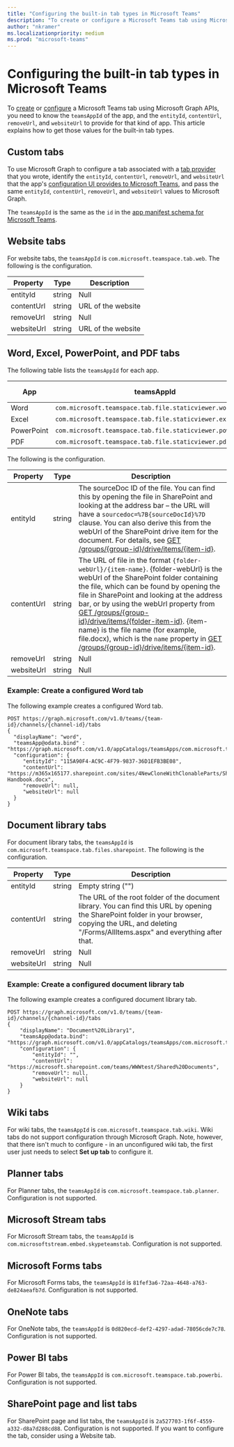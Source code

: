 ```yaml
---
title: "Configuring the built-in tab types in Microsoft Teams"
description: "To create or configure a Microsoft Teams tab using Microsoft Graph APIs"
author: "nkramer"
ms.localizationpriority: medium
ms.prod: "microsoft-teams"
---
```


# Configuring the built-in tab types in Microsoft Teams

To [create](/graph/api/channel-post-tabs?view=graph-rest-1.0) or [configure](/graph/api/channel-patch-tabs?view=graph-rest-1.0) a Microsoft Teams tab using Microsoft Graph APIs, 
you need to know the `teamsAppId` of the app, and the
`entityId`, `contentUrl`, `removeUrl`, and `websiteUrl` to provide for that kind of app.
This article explains how to get those values for the built-in tab types.

## Custom tabs

To use Microsoft Graph to configure a tab associated with a [tab provider](/microsoftteams/platform/concepts/tabs/tabs-overview) that you wrote,
identify the `entityId`, `contentUrl`, `removeUrl`, and `websiteUrl`
that the app's [configuration UI provides to Microsoft Teams](/javascript/api/@microsoft/teams-js/microsoftteams.settings.settings?view=msteams-client-js-latest),
and pass the same `entityId`, `contentUrl`, `removeUrl`, and `websiteUrl` values to Microsoft Graph.

The `teamsAppId` is the same as the `id` in the [app manifest schema for Microsoft Teams](/microsoftteams/platform/resources/schema/manifest-schema).

## Website tabs

For website tabs, the `teamsAppId` is `com.microsoft.teamspace.tab.web`. The following is the configuration.

| Property   | Type        | Description                                              |
| ---------- | ----------- | -------------------------------------------------------- |
| entityId   | string      | Null                                                     |
| contentUrl | string      | URL of the website                                       |
| removeUrl  | string      | Null                                                     |
| websiteUrl | string      | URL of the website                                       |

## Word, Excel, PowerPoint, and PDF tabs

The following table lists the `teamsAppId` for each app.

| App   | teamsAppId | type (extension)                                              |
| ---------- | ----------- | -------------------------------------------------------- |
| Word | `com.microsoft.teamspace.tab.file.staticviewer.word` | `docx` |
| Excel | `com.microsoft.teamspace.tab.file.staticviewer.excel` | `xlsx` |
| PowerPoint  | `com.microsoft.teamspace.tab.file.staticviewer.powerpoint` | `pptx` |
| PDF | `com.microsoft.teamspace.tab.file.staticviewer.pdf` | `pdf` |

The following is the configuration.

| Property   | Type        | Description                                              |
| ---------- | ----------- | -------------------------------------------------------- |
| entityId   | string      | The sourceDoc ID of the file. You can find this by opening the file in SharePoint and looking at the address bar – the URL will have a `sourcedoc=%7B{sourceDocId}%7D` clause. You can also derive this from the webUrl of the SharePoint drive item for the document. For details, see [GET /groups/{group-id}/drive/items/{item-id}](/graph/api/driveitem-get?view=graph-rest-beta). |
| contentUrl | string      | The URL of file in the format `{folder-webUrl}/{item-name}`. {folder-webUrl} is the webUrl of the SharePoint folder containing the file, which can be found by opening the file in SharePoint and looking at the address bar, or by using the webUrl property from [GET /groups/{group-id}/drive/items/{folder-item-id}](/graph/api/driveitem-get?view=graph-rest-beta). {item-name} is the file name (for example, file.docx), which is the `name` property in [GET /groups/{group-id}/drive/items/{item-id}](/graph/api/driveitem-get?view=graph-rest-beta). |
| removeUrl  | string      | Null                                                     |
| websiteUrl | string      | Null                                       |

### Example: Create a configured Word tab

The following example creates a configured Word tab.

```http
POST https://graph.microsoft.com/v1.0/teams/{team-id}/channels/{channel-id}/tabs
{
  "displayName": "word",
  "teamsApp@odata.bind" : "https://graph.microsoft.com/v1.0/appCatalogs/teamsApps/com.microsoft.teamspace.tab.file.staticviewer.word",
  "configuration": {
     "entityId": "115A90F4-AC9C-4F79-9837-36D1EFB3BE08",
     "contentUrl": "https://m365x165177.sharepoint.com/sites/4NewCloneWithClonableParts/Shared%20Documents/General/Employee Handbook.docx",
     "removeUrl": null,
     "websiteUrl": null
  }
}
```

## Document library tabs

For document library tabs, the `teamsAppId` is `com.microsoft.teamspace.tab.files.sharepoint`. 
The following is the configuration.

| Property   | Type        | Description                                              |
| ---------- | ----------- | -------------------------------------------------------- |
| entityId   | string      | Empty string ("")                                        |
| contentUrl | string      | The URL of the root folder of the document library. You can find this URL by opening the SharePoint folder in your browser, copying the URL, and deleting "/Forms/AllItems.aspx" and everything after that. |
| removeUrl  | string      | Null                                                     |
| websiteUrl | string      | Null                                                     |

### Example: Create a configured document library tab

The following example creates a configured document library tab.

```http
POST https://graph.microsoft.com/v1.0/teams/{team-id}/channels/{channel-id}/tabs
{
    "displayName": "Document%20Library1",
    "teamsApp@odata.bind": "https://graph.microsoft.com/v1.0/appCatalogs/teamsApps/com.microsoft.teamspace.tab.files.sharepoint",
    "configuration": {
        "entityId": "",
        "contentUrl": "https://microsoft.sharepoint.com/teams/WWWtest/Shared%20Documents",
        "removeUrl": null,
        "websiteUrl": null
    }
}
```

## Wiki tabs

For wiki tabs, the `teamsAppId` is `com.microsoft.teamspace.tab.wiki`.
Wiki tabs do not support configuration through Microsoft Graph.
Note, however, that there isn't much to configure -
in an unconfigured wiki tab, the first user just needs to select **Set up tab** to configure it.

## Planner tabs

For Planner tabs, the `teamsAppId` is `com.microsoft.teamspace.tab.planner`. 
Configuration is not supported.

## Microsoft Stream tabs

For Microsoft Stream tabs, the `teamsAppId` is `com.microsoftstream.embed.skypeteamstab`. 
Configuration is not supported.

## Microsoft Forms tabs

For Microsoft Forms tabs, the `teamsAppId` is `81fef3a6-72aa-4648-a763-de824aeafb7d`.
Configuration is not supported.

## OneNote tabs

For OneNote tabs, the `teamsAppId` is `0d820ecd-def2-4297-adad-78056cde7c78`. 
Configuration is not supported.

## Power BI tabs

For Power BI tabs, the `teamsAppId` is `com.microsoft.teamspace.tab.powerbi`.
Configuration is not supported.

## SharePoint page and list tabs

For SharePoint page and list tabs, the `teamsAppId` is `2a527703-1f6f-4559-a332-d8a7d288cd88`.
Configuration is not supported.
If you want to configure the tab, consider using a Website tab.
